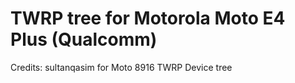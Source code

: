 # TWRP tree for Motorola Moto E4 Plus (Qualcomm)

Credits:
sultanqasim for Moto 8916 TWRP Device tree
